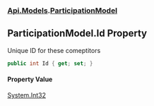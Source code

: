 ### [Api.Models](Api_Models.md 'Api.Models').[ParticipationModel](Api_Models_ParticipationModel.md 'Api.Models.ParticipationModel')
## ParticipationModel.Id Property
Unique ID for these comeptitors  
```csharp
public int Id { get; set; }
```
#### Property Value
[System.Int32](https://docs.microsoft.com/en-us/dotnet/api/System.Int32 'System.Int32')
